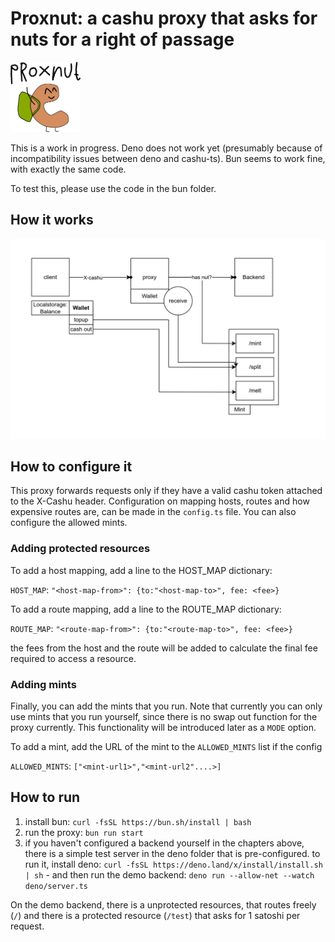 # Proxnut: a cashu proxy that asks for nuts for a right of passage

<img src="docs/proxnut.png" width="112px" height="112px">

This is a work in progress. Deno does not work yet (presumably because of incompatibility issues between deno and cashu-ts). Bun seems to work fine, with exactly the same code. 

To test this, please use the code in the bun folder.

## How it works

![setup](./docs/setup.png)

## How to configure it

This proxy forwards requests only if they have a valid cashu token attached to the X-Cashu header. Configuration on mapping hosts, routes and how expensive routes are, can be made in the `config.ts` file. You can also configure the allowed mints.

### Adding protected resources
To add a host mapping, add a line to the HOST_MAP dictionary:

`HOST_MAP`: ```"<host-map-from>": {to:"<host-map-to>", fee: <fee>}```

To add a route mapping, add a line to the ROUTE_MAP dictionary:

`ROUTE_MAP`: ```"<route-map-from>": {to:"<route-map-to>", fee: <fee>}```

the fees from the host and the route will be added to calculate the final fee required to access a resource.


### Adding mints
Finally, you can add the mints that you run. Note that currently you can only use mints that you run yourself, since there is no swap out function for the proxy currently. This functionality will be introduced later as a `MODE` option.

To add a mint, add the URL of the mint to the `ALLOWED_MINTS` list if the config

`ALLOWED_MINTS`: ```["<mint-url1>","<mint-url2"....>]```

## How to run

1. install bun: 
```curl -fsSL https://bun.sh/install | bash```
1. run the proxy: ```bun run start```
1. if you haven't configured a backend yourself in the chapters above, there is a simple test server in the deno folder that is pre-configured. to run it, install deno: `curl -fsSL https://deno.land/x/install/install.sh | sh` - and then run the demo backend:  `deno run --allow-net --watch deno/server.ts`


On the demo backend, there is a unprotected resources, that routes freely (`/`) and there is a protected resource (`/test`) that asks for 1 satoshi per request.